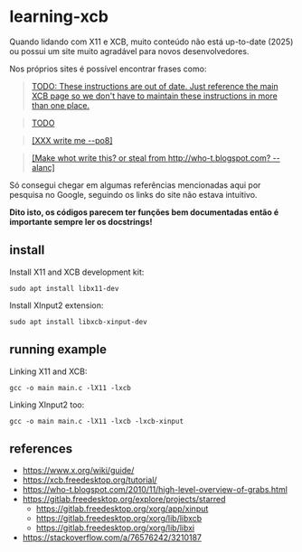 # learning-xcb
Quando lidando com X11 e XCB, muito conteúdo não está up-to-date (2025) ou possui um site muito agradável para novos desenvolvedores.  

Nos próprios sites é possível encontrar frases como:

>[TODO: These instructions are out of date. Just reference the main XCB page so we don't have to maintain these instructions in more than one place.](https://xcb.freedesktop.org/tutorial/#installingxcb)

>[TODO](https://xcb.freedesktop.org/tutorial/#thewindowhierarchy)

>[[XXX write me --po8]](https://www.x.org/wiki/guide/concepts/#inputviatouchscreen)

>[[Make whot write this? or steal from http://who-t.blogspot.com? --alanc]](https://www.x.org/wiki/guide/concepts/#advancedinputdevicesandtechniques)

Só consegui chegar em algumas referências mencionadas aqui por pesquisa no Google, seguindo os links do site não estava intuitivo.

**Dito isto, os códigos parecem ter funções bem documentadas então é importante sempre ler os docstrings!**  

## install
Install X11 and XCB development kit:  
```
sudo apt install libx11-dev
```

Install XInput2 extension:
```
sudo apt install libxcb-xinput-dev
```

## running example
Linking X11 and XCB:  
```
gcc -o main main.c -lX11 -lxcb
```

Linking XInput2 too:  
```
gcc -o main main.c -lX11 -lxcb -lxcb-xinput
```

## references
- https://www.x.org/wiki/guide/
- https://xcb.freedesktop.org/tutorial/
- https://who-t.blogspot.com/2010/11/high-level-overview-of-grabs.html
- https://gitlab.freedesktop.org/explore/projects/starred
    - https://gitlab.freedesktop.org/xorg/app/xinput
    - https://gitlab.freedesktop.org/xorg/lib/libxcb
    - https://gitlab.freedesktop.org/xorg/lib/libxi
- https://stackoverflow.com/a/76576242/3210187